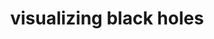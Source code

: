 ---
layout: page
title: visualizing black holes
description: Producing black hole images from event horizon telescope data
img: assets/img/blackhole.png
importance: 3
category: coursework
---